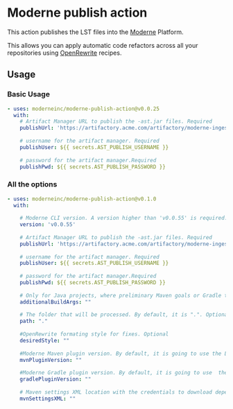 # Moderne publish action

This action publishes the LST files into the [Moderne](https://www.moderne.io/) Platform. 

This allows you can apply automatic code refactors across all your repositories using [OpenRewrite](https://docs.openrewrite.org/) recipes. 

## Usage

### Basic Usage

```yaml
- uses: moderneinc/moderne-publish-action@v0.0.25
  with:
    # Artifact Manager URL to publish the -ast.jar files. Required
    publishUrl: 'https://artifactory.acme.com/artifactory/moderne-ingest'
    
    # username for the artifact manager. Required
    publishUser: ${{ secrets.AST_PUBLISH_USERNAME }}
    
    # password for the artifact manager.Required
    publishPwd: ${{ secrets.AST_PUBLISH_PASSWORD }}
```

### All the options

```yaml
- uses: moderneinc/moderne-publish-action@v0.1.0
  with:
    
    # Moderne CLI version. A version higher than 'v0.0.55' is required. Required.
    version: 'v0.0.55'
    
    # Artifact Manager URL to publish the -ast.jar files. Required
    publishUrl: 'https://artifactory.acme.com/artifactory/moderne-ingest'
    
    # username for the artifact manager. Required
    publishUser: ${{ secrets.AST_PUBLISH_USERNAME }}
    
    # password for the artifact manager.Required
    publishPwd: ${{ secrets.AST_PUBLISH_PASSWORD }}
    
    # Only for Java projects, where preliminary Maven goals or Gradle tasks that are required before running moderneAST. Optional
    additionalBuildArgs: ""
    
    # The folder that will be processed. By default, it is ".". Optional
    path: "."
    
    #OpenRewrite formating style for fixes. Optional
    desiredStyle: ""
    
    #Moderne Maven plugin version. By default, it is going to use the LATEST. Optional
    mvnPluginVersion: ""
    
    #Moderne Gradle plugin version. By default, it is going to use  the latest.integration. Optional
    gradlePluginVersion: ""
    
    # Maven settings XML location with the credentials to download dependencies. Optional
    mvnSettingsXML: ""
```
    
    
   
